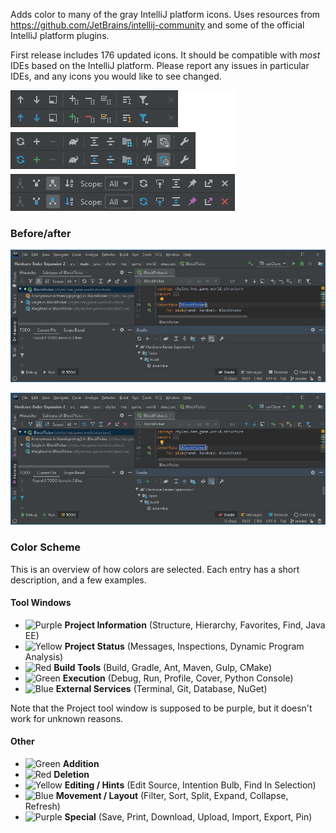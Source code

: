 Adds color to many of the gray IntelliJ platform icons. Uses resources from https://github.com/JetBrains/intellij-community and some of the official IntelliJ platform plugins.

First release includes 176 updated icons. It should be compatible with *most* IDEs based on the IntelliJ platform. Please report any issues in particular IDEs, and any icons you would like to see changed.

![Example IDE elements](https://github.com/chylex/IntelliJ-Colored-Icons/blob/master/.github/readme/elements.png)

### Before/after

![IDE screenshot (before)](https://github.com/chylex/IntelliJ-Colored-Icons/blob/master/.github/readme/before.png)

![IDE screenshot (after)](https://github.com/chylex/IntelliJ-Colored-Icons/blob/master/.github/readme/after.png)

### Color Scheme

This is an overview of how colors are selected. Each entry has a short description, and a few examples.

#### Tool Windows

* ![Purple](https://placehold.it/15/B066B0/000000?text=+) **Project Information** (Structure, Hierarchy, Favorites, Find, Java EE)
* ![Yellow](https://placehold.it/15/F0A732/000000?text=+) **Project Status** (Messages, Inspections, Dynamic Program Analysis)
* ![Red](https://placehold.it/15/C75450/000000?text=+) **Build Tools** (Build, Gradle, Ant, Maven, Gulp, CMake)
* ![Green](https://placehold.it/15/499C54/000000?text=+) **Execution** (Debug, Run, Profile, Cover, Python Console)
* ![Blue](https://placehold.it/15/3592C4/000000?text=+) **External Services** (Terminal, Git, Database, NuGet)

Note that the Project tool window is supposed to be purple, but it doesn't work for unknown reasons.

#### Other

* ![Green](https://placehold.it/15/499C54/000000?text=+) **Addition**
* ![Red](https://placehold.it/15/C75450/000000?text=+) **Deletion**
* ![Yellow](https://placehold.it/15/F0A732/000000?text=+) **Editing / Hints** (Edit Source, Intention Bulb, Find In Selection)
* ![Blue](https://placehold.it/15/3592C4/000000?text=+) **Movement / Layout** (Filter, Sort, Split, Expand, Collapse, Refresh)
* ![Purple](https://placehold.it/15/B066B0/000000?text=+) **Special** (Save, Print, Download, Upload, Import, Export, Pin)

